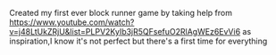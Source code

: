 Created my first ever block runner game by taking help from https://www.youtube.com/watch?v=j48LtUkZRjU&list=PLPV2KyIb3jR5QFsefuO2RlAgWEz6EvVi6 as inspiration,I know it's not perfect but there's a first time for everything
